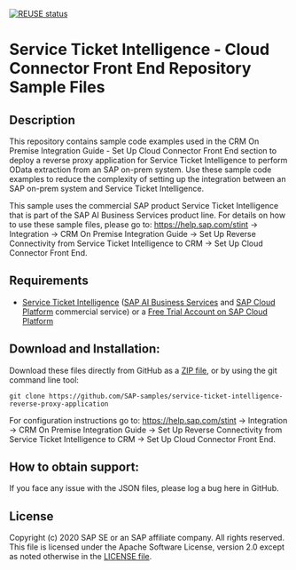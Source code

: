 [![REUSE status](https://api.reuse.software/badge/github.com/SAP-samples/service-ticket-intelligence-reverse-proxy-application)](https://api.reuse.software/info/github.com/SAP-samples/service-ticket-intelligence-reverse-proxy-application)

# Service Ticket Intelligence - Cloud Connector Front End Repository Sample Files

## Description

This repository contains sample code examples used in the CRM On Premise Integration Guide - Set Up Cloud Connector Front End section to deploy a reverse proxy application for Service Ticket Intelligence to perform OData extraction from an SAP on-prem system. Use these sample code examples to reduce the complexity of setting up the integration between an SAP on-prem system and Service Ticket Intelligence. 

This sample uses the commercial SAP product Service Ticket Intelligence that is part of the SAP AI Business Services product line. For details on how to use these sample files, please go to: https://help.sap.com/stint -> Integration -> CRM On Premise Integration Guide -> Set Up Reverse Connectivity from Service Ticket Intelligence to CRM -> Set Up Cloud Connector Front End.

## Requirements

- [Service Ticket Intelligence](https://help.sap.com/stint) ([SAP AI Business Services](https://help.sap.com/aibus) and [SAP Cloud Platform](https://help.sap.com/viewer/product/CP/Cloud/en-US) commercial service) or a [Free Trial Account on SAP Cloud Platform](https://developers.sap.com/tutorials/hcp-create-trial-account.html) 

## Download and Installation:

Download these files directly from GitHub as a [ZIP file](https://github.com/SAP-samples/service-ticket-intelligence-reverse-proxy-application/archive/master.zip), or by using the git command line tool:

    git clone https://github.com/SAP-samples/service-ticket-intelligence-reverse-proxy-application
  
For configuration instructions go to: https://help.sap.com/stint -> Integration -> CRM On Premise Integration Guide -> Set Up Reverse Connectivity from Service Ticket Intelligence to CRM -> Set Up Cloud Connector Front End.

## How to obtain support:

If you face any issue with the JSON files, please log a bug here in GitHub.

## License

Copyright (c) 2020 SAP SE or an SAP affiliate company. All rights reserved. This file is licensed under the Apache Software License, version 2.0 except as noted otherwise in the [LICENSE file](/LICENSES/Apache-2.0.txt).
